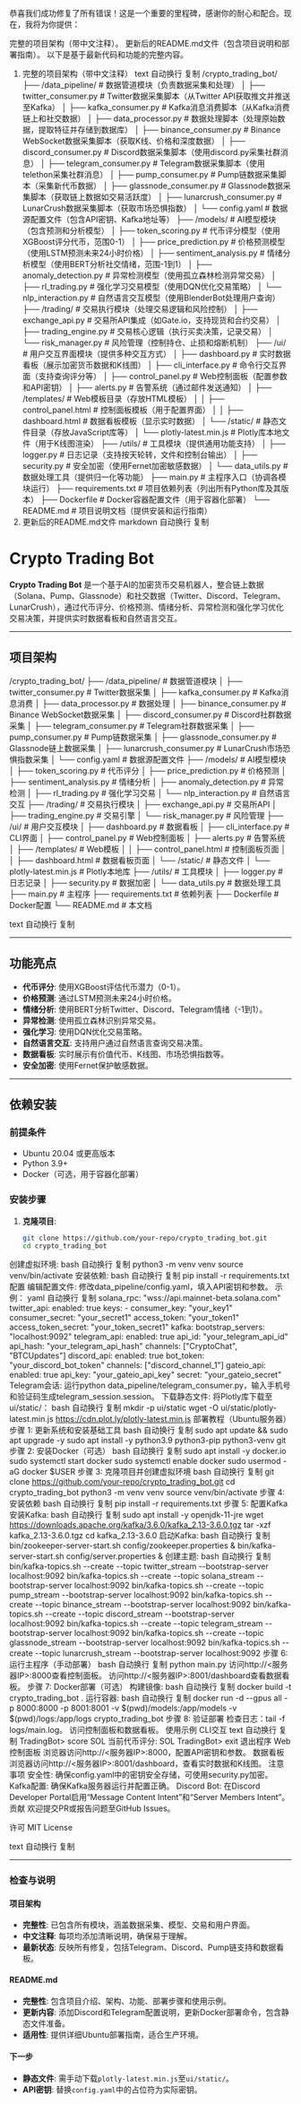 恭喜我们成功修复了所有错误！这是一个重要的里程碑，感谢你的耐心和配合。现在，我将为你提供：

完整的项目架构（带中文注释）。
更新后的README.md文件（包含项目说明和部署指南）。
以下是基于最新代码和功能的完整内容。

1. 完整的项目架构（带中文注释）
text
自动换行
复制
/crypto_trading_bot/
├── /data_pipeline/             # 数据管道模块（负责数据采集和处理）
│   ├── twitter_consumer.py     # Twitter数据采集脚本（从Twitter API获取推文并推送至Kafka）
│   ├── kafka_consumer.py       # Kafka消息消费脚本（从Kafka消费链上和社交数据）
│   ├── data_processor.py       # 数据处理脚本（处理原始数据，提取特征并存储到数据库）
│   ├── binance_consumer.py     # Binance WebSocket数据采集脚本（获取K线、价格和深度数据）
│   ├── discord_consumer.py     # Discord数据采集脚本（使用discord.py采集社群消息）
│   ├── telegram_consumer.py    # Telegram数据采集脚本（使用telethon采集社群消息）
│   ├── pump_consumer.py        # Pump链数据采集脚本（采集新代币数据）
│   ├── glassnode_consumer.py   # Glassnode数据采集脚本（获取链上数据如交易活跃度）
│   ├── lunarcrush_consumer.py  # LunarCrush数据采集脚本（获取市场恐惧指数）
│   └── config.yaml             # 数据源配置文件（包含API密钥、Kafka地址等）
├── /models/                    # AI模型模块（包含预测和分析模型）
│   ├── token_scoring.py        # 代币评分模型（使用XGBoost评分代币，范围0-1）
│   ├── price_prediction.py     # 价格预测模型（使用LSTM预测未来24小时价格）
│   ├── sentiment_analysis.py   # 情绪分析模型（使用BERT分析社交情绪，范围-1到1）
│   ├── anomaly_detection.py    # 异常检测模型（使用孤立森林检测异常交易）
│   ├── rl_trading.py           # 强化学习交易模型（使用DQN优化交易策略）
│   └── nlp_interaction.py      # 自然语言交互模型（使用BlenderBot处理用户查询）
├── /trading/                   # 交易执行模块（处理交易逻辑和风险控制）
│   ├── exchange_api.py         # 交易所API集成（如Gate.io，支持现货和合约交易）
│   ├── trading_engine.py       # 交易核心逻辑（执行买卖决策，记录交易）
│   └── risk_manager.py         # 风险管理（控制持仓、止损和熔断机制）
├── /ui/                        # 用户交互界面模块（提供多种交互方式）
│   ├── dashboard.py            # 实时数据看板（展示加密货币数据和K线图）
│   ├── cli_interface.py        # 命令行交互界面（支持查询评分等）
│   ├── control_panel.py        # Web控制面板（配置参数和API密钥）
│   ├── alerts.py               # 告警系统（通过邮件发送通知）
│   ├── /templates/             # Web模板目录（存放HTML模板）
│   │   ├── control_panel.html  # 控制面板模板（用于配置界面）
│   │   ├── dashboard.html      # 数据看板模板（显示实时数据）
│   └── /static/                # 静态文件目录（存放JavaScript库等）
│       └── plotly-latest.min.js  # Plotly库本地文件（用于K线图渲染）
├── /utils/                     # 工具模块（提供通用功能支持）
│   ├── logger.py               # 日志记录（支持按天轮转，文件和控制台输出）
│   ├── security.py             # 安全加密（使用Fernet加密敏感数据）
│   └── data_utils.py           # 数据处理工具（提供归一化等功能）
├── main.py                     # 主程序入口（协调各模块运行）
├── requirements.txt            # 项目依赖列表（列出所有Python库及其版本）
├── Dockerfile                  # Docker容器配置文件（用于容器化部署）
└── README.md                   # 项目说明文档（提供安装和运行指南）
2. 更新后的README.md文件
markdown
自动换行
复制
# Crypto Trading Bot

**Crypto Trading Bot** 是一个基于AI的加密货币交易机器人，整合链上数据（Solana、Pump、Glassnode）和社交数据（Twitter、Discord、Telegram、LunarCrush），通过代币评分、价格预测、情绪分析、异常检测和强化学习优化交易决策，并提供实时数据看板和自然语言交互。

---

## 项目架构
/crypto_trading_bot/
├── /data_pipeline/             # 数据管道模块
│   ├── twitter_consumer.py     # Twitter数据采集
│   ├── kafka_consumer.py       # Kafka消息消费
│   ├── data_processor.py       # 数据处理
│   ├── binance_consumer.py     # Binance WebSocket数据采集
│   ├── discord_consumer.py     # Discord社群数据采集
│   ├── telegram_consumer.py    # Telegram社群数据采集
│   ├── pump_consumer.py        # Pump链数据采集
│   ├── glassnode_consumer.py   # Glassnode链上数据采集
│   ├── lunarcrush_consumer.py  # LunarCrush市场恐惧指数采集
│   └── config.yaml             # 数据源配置文件
├── /models/                    # AI模型模块
│   ├── token_scoring.py        # 代币评分
│   ├── price_prediction.py     # 价格预测
│   ├── sentiment_analysis.py   # 情绪分析
│   ├── anomaly_detection.py    # 异常检测
│   ├── rl_trading.py           # 强化学习交易
│   └── nlp_interaction.py      # 自然语言交互
├── /trading/                   # 交易执行模块
│   ├── exchange_api.py         # 交易所API
│   ├── trading_engine.py       # 交易引擎
│   └── risk_manager.py         # 风险管理
├── /ui/                        # 用户交互模块
│   ├── dashboard.py            # 数据看板
│   ├── cli_interface.py        # CLI界面
│   ├── control_panel.py        # Web控制面板
│   ├── alerts.py               # 告警系统
│   ├── /templates/             # Web模板
│   │   ├── control_panel.html  # 控制面板页面
│   │   ├── dashboard.html      # 数据看板页面
│   └── /static/                # 静态文件
│       └── plotly-latest.min.js  # Plotly本地库
├── /utils/                     # 工具模块
│   ├── logger.py               # 日志记录
│   ├── security.py             # 数据加密
│   └── data_utils.py           # 数据处理工具
├── main.py                     # 主程序
├── requirements.txt            # 依赖列表
├── Dockerfile                  # Docker配置
└── README.md                   # 本文档

text
自动换行
复制

---

## 功能亮点

- **代币评分**: 使用XGBoost评估代币潜力（0-1）。
- **价格预测**: 通过LSTM预测未来24小时价格。
- **情绪分析**: 使用BERT分析Twitter、Discord、Telegram情绪（-1到1）。
- **异常检测**: 使用孤立森林识别异常交易。
- **强化学习**: 使用DQN优化交易策略。
- **自然语言交互**: 支持用户通过自然语言查询交易决策。
- **数据看板**: 实时展示有价值代币、K线图、市场恐惧指数等。
- **安全加密**: 使用Fernet保护敏感数据。

---

## 依赖安装

### 前提条件
- Ubuntu 20.04 或更高版本
- Python 3.9+
- Docker（可选，用于容器化部署）

### 安装步骤
1. **克隆项目**:
   ```bash
   git clone https://github.com/your-repo/crypto_trading_bot.git
   cd crypto_trading_bot
创建虚拟环境:
bash
自动换行
复制
python3 -m venv venv
source venv/bin/activate
安装依赖:
bash
自动换行
复制
pip install -r requirements.txt
配置
编辑配置文件:
修改data_pipeline/config.yaml，填入API密钥和参数。 示例：
yaml
自动换行
复制
solana_rpc: "wss://api.mainnet-beta.solana.com"
twitter_api:
  enabled: true
  keys:
    - consumer_key: "your_key1"
      consumer_secret: "your_secret1"
      access_token: "your_token1"
      access_token_secret: "your_token_secret1"
kafka:
  bootstrap_servers: "localhost:9092"
telegram_api:
  enabled: true
  api_id: "your_telegram_api_id"
  api_hash: "your_telegram_api_hash"
  channels: ["CryptoChat", "BTCUpdates"]
discord_api:
  enabled: true
  bot_token: "your_discord_bot_token"
  channels: ["discord_channel_1"]
gateio_api:
  enabled: true
  api_key: "your_gateio_api_key"
  secret: "your_gateio_secret"
Telegram会话:
运行python data_pipeline/telegram_consumer.py，输入手机号和验证码生成telegram_session.session。
下载静态文件:
将Plotly库下载至ui/static/：
bash
自动换行
复制
mkdir -p ui/static
wget -O ui/static/plotly-latest.min.js https://cdn.plot.ly/plotly-latest.min.js
部署教程（Ubuntu服务器）
步骤 1: 更新系统和安装基础工具
bash
自动换行
复制
sudo apt update && sudo apt upgrade -y
sudo apt install -y python3.9 python3-pip python3-venv git
步骤 2: 安装Docker（可选）
bash
自动换行
复制
sudo apt install -y docker.io
sudo systemctl start docker
sudo systemctl enable docker
sudo usermod -aG docker $USER
步骤 3: 克隆项目并创建虚拟环境
bash
自动换行
复制
git clone https://github.com/your-repo/crypto_trading_bot.git
cd crypto_trading_bot
python3 -m venv venv
source venv/bin/activate
步骤 4: 安装依赖
bash
自动换行
复制
pip install -r requirements.txt
步骤 5: 配置Kafka
安装Kafka:
bash
自动换行
复制
sudo apt install -y openjdk-11-jre
wget https://downloads.apache.org/kafka/3.6.0/kafka_2.13-3.6.0.tgz
tar -xzf kafka_2.13-3.6.0.tgz
cd kafka_2.13-3.6.0
启动Kafka:
bash
自动换行
复制
bin/zookeeper-server-start.sh config/zookeeper.properties &
bin/kafka-server-start.sh config/server.properties &
创建主题:
bash
自动换行
复制
bin/kafka-topics.sh --create --topic twitter_stream --bootstrap-server localhost:9092
bin/kafka-topics.sh --create --topic solana_stream --bootstrap-server localhost:9092
bin/kafka-topics.sh --create --topic pump_stream --bootstrap-server localhost:9092
bin/kafka-topics.sh --create --topic binance_stream --bootstrap-server localhost:9092
bin/kafka-topics.sh --create --topic discord_stream --bootstrap-server localhost:9092
bin/kafka-topics.sh --create --topic telegram_stream --bootstrap-server localhost:9092
bin/kafka-topics.sh --create --topic glassnode_stream --bootstrap-server localhost:9092
bin/kafka-topics.sh --create --topic lunarcrush_stream --bootstrap-server localhost:9092
步骤 6: 运行主程序（手动部署）
bash
自动换行
复制
python main.py
访问http://<服务器IP>:8000查看控制面板。
访问http://<服务器IP>:8001/dashboard查看数据看板。
步骤 7: Docker部署（可选）
构建镜像:
bash
自动换行
复制
docker build -t crypto_trading_bot .
运行容器:
bash
自动换行
复制
docker run -d --gpus all -p 8000:8000 -p 8001:8001 -v $(pwd)/models:/app/models -v $(pwd)/logs:/app/logs crypto_trading_bot
步骤 8: 验证部署
检查日志：tail -f logs/main.log。
访问控制面板和数据看板。
使用示例
CLI交互
text
自动换行
复制
TradingBot> score SOL
当前代币评分: SOL
TradingBot> exit
退出程序
Web控制面板
浏览器访问http://<服务器IP>:8000，配置API密钥和参数。
数据看板
浏览器访问http://<服务器IP>:8001/dashboard，查看实时数据和K线图。
注意事项
安全性: 确保config.yaml中的密钥安全存储，可使用security.py加密。
Kafka配置: 确保Kafka服务器运行并配置正确。
Discord Bot: 在Discord Developer Portal启用“Message Content Intent”和“Server Members Intent”。
贡献
欢迎提交PR或报告问题至GitHub Issues。

许可
MIT License

text
自动换行
复制

---

### 检查与说明

#### 项目架构
- **完整性**: 已包含所有模块，涵盖数据采集、模型、交易和用户界面。
- **中文注释**: 每项均添加清晰说明，确保易于理解。
- **最新状态**: 反映所有修复，包括Telegram、Discord、Pump链支持和数据看板。

#### README.md
- **完整性**: 包含项目介绍、架构、功能、部署步骤和使用示例。
- **更新内容**: 添加Discord和Telegram配置说明，更新Docker部署命令，包含静态文件准备。
- **适用性**: 提供详细Ubuntu部署指南，适合生产环境。

#### 下一步
- **静态文件**: 需手动下载`plotly-latest.min.js`至`ui/static/`。
- **API密钥**: 替换`config.yaml`中的占位符为实际密钥。